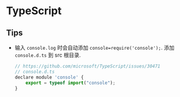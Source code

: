 # TypeScript

## Tips

* 输入 `console.log` 时会自动添加 `console=require('console');`. 添加 `console.d.ts` 到 src 根目录.

    ```javascript
    // https://github.com/microsoft/TypeScript/issues/30471
    // console.d.ts
    declare module 'console' {
        export = typeof import("console");
    }
    ```
